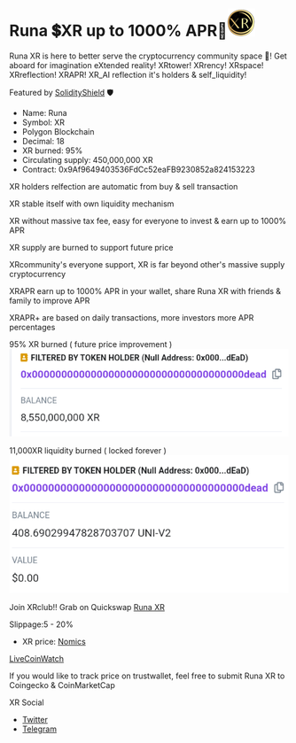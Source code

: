 # Runa 💲XR up to 1000% APR🚀![XR](https://raw.githubusercontent.com/FlintFinancial/RunaXR/main/XRsquareT50.png) 

Runa XR is here to better serve the cryptocurrency community space 🚀! Get aboard for imagination eXtended reality! 
XRtower! XRrency! XRspace! XRreflection! XRAPR! XR_AI reflection it's holders & self_liquidity! 

Featured by [SolidityShield](https://twitter.com/SolidityShield/status/1603179385510498304) 🛡️

- Name: Runa
- Symbol: XR
- Polygon Blockchain
- Decimal: 18
- XR burned: 95%
- Circulating supply: 450,000,000 XR
- Contract:
0x9Af9649403536FdCc52eaFB9230852a824153223

 XR holders relfection are automatic from buy & sell transaction

 XR stable itself with own liquidity mechanism

 XR without massive tax fee, easy for everyone to invest & earn up to 1000% APR

 XR supply are burned to support future price

 XRcommunity's everyone support, XR is far beyond other's massive supply cryptocurrency
 
 XRAPR earn up to 1000% APR in your wallet, share Runa XR with friends & family to improve APR

 XRAPR+ are based on daily transactions, more investors more APR percentages

95% XR burned ( future price improvement )
![XR Burned](https://raw.githubusercontent.com/FlintFinancial/RunaXR/main/XRburned.png) 

11,000XR liquidity burned ( locked forever )
![XR Liquidity Burned](https://raw.githubusercontent.com/FlintFinancial/RunaXR/main/Liquidity_Burned.png) 


Join XRclub!! Grab on Quickswap
[Runa XR](https://quickswap.exchange/#/swap?inputCurrency=0x9af9649403536fdcc52eafb9230852a824153223)

Slippage:5 - 20%

- XR price: 
[Nomics](https://nomics.com/assets/xr2-runa)

[LiveCoinWatch](https://www.livecoinwatch.com/price/Runa-XR)

If you would like to track price on trustwallet, feel free to submit Runa XR to Coingecko & CoinMarketCap

XR Social
- [Twitter](https://twitter.com/RunaXR_Club)
- [Telegram](https://t.me/RunaXR)

